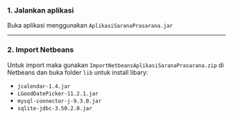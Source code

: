 ### 1. Jalankan aplikasi
Buka aplikasi menggunakan `AplikasiSaranaPrasarana.jar`


---

### 2. Import Netbeans
Untuk import maka gunakan `ImportNetbeansAplikasiSaranaPrasarana.zip` di Netbeans dan buka folder `lib` untuk install libary:
-   `jcalendar-1.4.jar`
-   `LGoodDatePicker-11.2.1.jar`
-   `mysql-connector-j-9.3.0.jar`
-   `sqlite-jdbc-3.50.2.0.jar`

